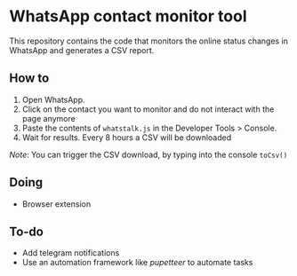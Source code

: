 # WhatsApp contact monitor tool

This repository contains the code that monitors the online status changes in WhatsApp and generates a CSV report.

## How to
1. Open WhatsApp.
2. Click on the contact you want to monitor and do not interact with the page anymore
3. Paste the contents of `whatstalk.js` in the Developer Tools > Console.
4. Wait for results. Every 8 hours a CSV will be downloaded

*Note*: You can trigger the CSV download, by typing into the console `toCsv()`

## Doing

- Browser extension

## To-do

- Add telegram notifications
- Use an automation framework like *pupetteer* to automate tasks